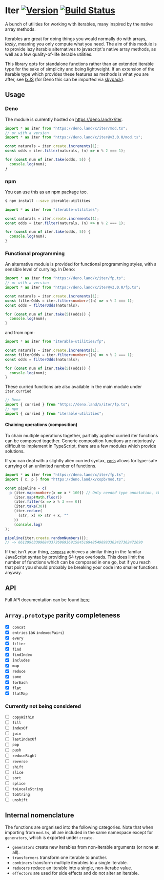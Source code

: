 # Iter [![Version](https://img.shields.io/github/v/tag/jajaperson/iterable-utilities?label=version)](https://github.com/jajaperson/iterable-utilities/releases) [![Build Status](https://img.shields.io/github/workflow/status/jajaperson/iterable-utilities/Test%20Deno%20Module)](https://github.com/jajaperson/iterable-utilities/actions?query=workflow%3A%22Test+Deno+Module%22)

A bunch of utilities for working with iterables, many inspired by the native
array methods.

Iterables are great for doing things you would normally do with arrays,
_lazily_, meaning you only compute what you need. The aim of this module is to
provide lazy iterable alternatives to javascript's native array methods, as well
as a few quality-of-life iterable utilities.

This library opts for standalone functions rather than an extended iterable type
for the sake of simplicity and being lightweight. If an extension of the
iterable type which provides these features as methods is what you are after,
see [IxJS](https://ghub.io/ix) (for Deno this can be imported via
[skypack](https://skypack.dev)).

## Usage

### Deno

The module is currently hosted on <https://deno.land/x/iter>.

```ts
import * as iter from "https://deno.land/x/iter/mod.ts";
// or with a version
import * as iter from "https://deno.land/x/iter@v3.0.0/mod.ts";

const naturals = iter.create.increments(1);
const odds = iter.filter(naturals, (n) => n % 2 === 1);

for (const num of iter.take(odds, 5)) {
  console.log(num);
}
```

### npm

You can use this as an npm package too.

```sh
$ npm install --save iterable-utilities
```

```ts
import * as iter from "iterable-utilities";

const naturals = iter.create.increments(1);
const odds = iter.filter(naturals, (n) => n % 2 === 1);

for (const num of iter.take(odds, 5)) {
  console.log(num);
}
```

### Functional programming

An alternative module is provided for functional programming styles, with a
sensible level of currying. In Deno:

```ts
import * as iter from "https://deno.land/x/iter/fp.ts";
// or with a version
import * as iter from "https://deno.land/x/iter@v3.0.0/fp.ts";

const naturals = iter.create.increments(1);
const filterOdds = iter.filter<number>((n) => n % 2 === 1);
const odds = filterOdds(naturals);

for (const num of iter.take(5)(odds)) {
  console.log(num);
}
```

and from npm:

```ts
import * as iter from "iterable-utilities/fp";

const naturals = iter.create.increments(1);
const filterOdds = iter.filter<number>((n) => n % 2 === 1);
const odds = filterOdds(naturals);

for (const num of iter.take(5)(odds)) {
  console.log(num);
}
```

These curried functions are also available in the main module under
`iter.curried`

```ts
// Deno
import { curried } from "https://deno.land/x/iter/fp.ts";
// npm
import { curried } from "iterable-utilities";
```

#### Chaining operations (composition)

To chain multiple operations together, partially applied curried iter functions
can be composed together. Generic composition functions are notoriously
difficult to implement in TypeScript, there are a few modules which provide
solutions.

If you can deal with a slightly alien curried syntax,
[`copb`](https://github.com/jajaperson/copb) allows for type-safe currying of an
unlimited number of functions.

<!-- deno-fmt-ignore-start -->

```ts
import * as iter from "https://deno.land/x/iter/fp.ts";
import { c, p } from "https://deno.land/x/copb/mod.ts";

const pipeline = c(
  p (iter.map<number>(x => x * 100)) // Only needed type annotation, the rest is inferred.
    (iter.map(Math.floor))
    (iter.filter(x => x % 3 === 0))
    (iter.take(30))
    (iter.reduce(
      (str, x) => str + x, ""
    ))
    (console.log)
);

pipeline(iter.create.randomNumbers());
// ~> 661299633996843372696936915845169485496993302427362472690
```

<!-- deno-fmt-ignore-end -->

If that isn't your thing, [`compose`](https://github.com/KSXGitHub/deno-compose)
achieves a similar thing in the familar JavaScript syntax by providing 64 type
overloads. This does limit the number of functions which can be composed in one
go, but if you reach that point you should probably be breaking your code into
smaller functions anyway.

## API

Full API documentation can be found [here](https://deno.land/x/iter/mod.ts)

## `Array.prototype` parity completeness

- [x] `concat`
- [x] `entries` (as `indexedPairs`)
- [x] `every`
- [x] `filter`
- [x] `find`
- [x] `findIndex`
- [x] `includes`
- [x] `map`
- [x] `reduce`
- [x] `some`
- [x] `forEach`
- [x] `flat`
- [x] `flatMap`

### Currently not being considered

- [ ] `copyWithin`
- [ ] `fill`
- [ ] `indexOf`
- [ ] `join`
- [ ] `lastIndexOf`
- [ ] `pop`
- [ ] `push`
- [ ] `reduceRight`
- [ ] `reverse`
- [ ] `shift`
- [ ] `slice`
- [ ] `sort`
- [ ] `splice`
- [ ] `toLocaleString`
- [ ] `toString`
- [ ] `unshift`

## Internal nomenclature

The functions are organised into the following categories. Note that when
importing from `mod.ts`, all are included in the same namespace except for
`generators`, which is exported under `create`.

- `generators` create new iterables from non-iterable arguments (or none at
  all).
- `transformers` transform one iterable to another.
- `combiners` transform multiple iterables to a single iterable.
- `reducers` reduce an iterable into a single, non-iterabe value.
- `effectors` are used for side effects and do not alter an iterable.
